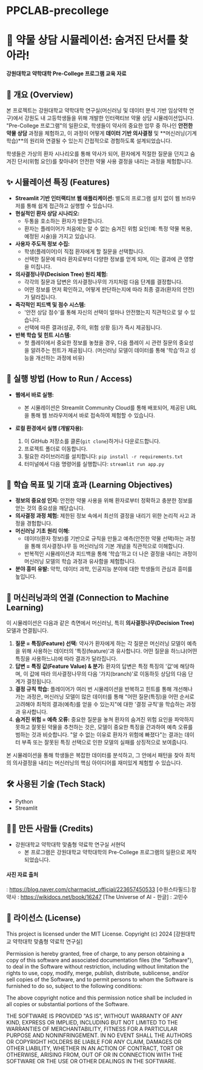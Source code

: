 ﻿# PPCLAB-precollege
# 💊 약물 상담 시뮬레이션: 숨겨진 단서를 찾아라!

**강원대학교 약학대학 Pre-College 프로그램 교육 자료**

## 📌 개요 (Overview)

본 프로젝트는 강원대학교 약학대학 연구실(머신러닝 및 데이터 분석 기반 임상약학 연구)에서 강원도 내 고등학생들을 위해 개발한 인터랙티브 약물 상담 시뮬레이션입니다. "Pre-College 프로그램"의 일환으로, 학생들이 약사의 중요한 업무 중 하나인 **안전한 약물 상담** 과정을 체험하고, 이 과정이 어떻게 **데이터 기반 의사결정** 및 **머신러닝(기계학습)**의 원리와 연결될 수 있는지 간접적으로 경험하도록 설계되었습니다.

학생들은 가상의 환자 시나리오를 통해 약사가 되어, 환자에게 적절한 질문을 던지고 숨겨진 단서(위험 요인)를 찾아내어 안전한 약물 사용 결정을 내리는 과정을 체험합니다.

## ✨ 시뮬레이션 특징 (Features)

* **Streamlit 기반 인터랙티브 웹 애플리케이션:** 별도의 프로그램 설치 없이 웹 브라우저를 통해 쉽게 접근하고 실행할 수 있습니다.
* **현실적인 환자 상담 시나리오:**
    * 두통을 호소하는 환자가 방문합니다.
    * 환자는 플레이어가 처음에는 알 수 없는 숨겨진 위험 요인(예: 특정 약물 복용, 예정된 시술)을 가지고 있습니다.
* **사용자 주도적 정보 수집:**
    * 학생(플레이어)이 직접 환자에게 할 질문을 선택합니다.
    * 선택한 질문에 따라 환자로부터 다양한 정보를 얻게 되며, 이는 결과에 큰 영향을 미칩니다.
* **의사결정나무(Decision Tree) 원리 체험:**
    * 각각의 질문과 답변은 의사결정나무의 가지처럼 다음 단계를 결정합니다.
    * 어떤 정보를 먼저 확인하고, 어떻게 판단하는지에 따라 최종 결과(환자의 안전)가 달라집니다.
* **즉각적인 피드백 및 점수 시스템:**
    * '안전 상담 점수'를 통해 자신의 선택이 얼마나 안전했는지 직관적으로 알 수 있습니다.
    * 선택에 따른 결과(성공, 주의, 위험 상황 등)가 즉시 제공됩니다.
* **반복 학습 및 힌트 시스템:**
    * 첫 플레이에서 중요한 정보를 놓쳤을 경우, 다음 플레이 시 관련 질문의 중요성을 알려주는 힌트가 제공됩니다. (머신러닝 모델이 데이터를 통해 '학습'하고 성능을 개선하는 과정에 비유)

## 🚀 실행 방법 (How to Run / Access)

* **웹에서 바로 실행:**
    * 본 시뮬레이션은 Streamlit Community Cloud를 통해 배포되어, 제공된 URL을 통해 웹 브라우저에서 바로 접속하여 체험할 수 있습니다.

* **로컬 환경에서 실행 (개발자용):**
    1.  이 GitHub 저장소를 클론(`git clone`)하거나 다운로드합니다.
    2.  프로젝트 폴더로 이동합니다.
    3.  필요한 라이브러리를 설치합니다: `pip install -r requirements.txt`
    4.  터미널에서 다음 명령어를 실행합니다: `streamlit run app.py`

## 🎯 학습 목표 및 기대 효과 (Learning Objectives)

* **정보의 중요성 인지:** 안전한 약물 사용을 위해 환자로부터 정확하고 충분한 정보를 얻는 것의 중요성을 깨닫습니다.
* **의사결정 과정 체험:** 제한된 정보 속에서 최선의 결정을 내리기 위한 논리적 사고 과정을 경험합니다.
* **머신러닝 기초 원리 이해:**
    * 데이터(환자 정보)를 기반으로 규칙을 만들고 예측(안전한 약물 선택)하는 과정을 통해 의사결정나무 등 머신러닝의 기본 개념을 직관적으로 이해합니다.
    * 반복적인 시뮬레이션과 피드백을 통해 '학습'하고 더 나은 결정을 내리는 과정이 머신러닝 모델의 학습 과정과 유사함을 체험합니다.
* **분야 흥미 유발:** 약학, 데이터 과학, 인공지능 분야에 대한 학생들의 관심과 흥미를 높입니다.

## 🔗 머신러닝과의 연결 (Connection to Machine Learning)

이 시뮬레이션은 다음과 같은 측면에서 머신러닝, 특히 **의사결정나무(Decision Tree)** 모델과 연결됩니다.

1.  **질문 = 특징(Feature) 선택:** 약사가 환자에게 하는 각 질문은 머신러닝 모델이 예측을 위해 사용하는 데이터의 '특징(feature)'과 유사합니다. 어떤 질문을 하느냐(어떤 특징을 사용하느냐)에 따라 결과가 달라집니다.
2.  **답변 = 특징 값(Feature Value) & 분기:** 환자의 답변은 특정 특징의 '값'에 해당하며, 이 값에 따라 의사결정나무의 다음 '가지(branch)'로 이동하듯 상담의 다음 단계가 결정됩니다.
3.  **결정 규칙 학습:** 플레이어가 여러 번 시뮬레이션을 반복하고 힌트를 통해 개선해나가는 과정은, 머신러닝 모델이 많은 데이터를 통해 "어떤 질문(특징)을 어떤 순서로 고려해야 최적의 결과(예측)를 얻을 수 있는지"에 대한 '결정 규칙'을 학습하는 과정과 유사합니다.
4.  **숨겨진 위험 = 예측 오류:** 중요한 질문을 놓쳐 환자의 숨겨진 위험 요인을 파악하지 못하고 잘못된 약물을 추천하는 것은, 모델이 중요한 특징을 간과하여 예측 오류를 범하는 것과 비슷합니다. "알 수 없는 이유로 환자가 위험에 빠졌다"는 결과는 데이터 부족 또는 잘못된 특징 선택으로 인한 모델의 실패를 상징적으로 보여줍니다.

본 시뮬레이션을 통해 학생들은 복잡한 데이터를 분석하고, 그 안에서 패턴을 찾아 최적의 의사결정을 내리는 머신러닝의 핵심 아이디어를 재미있게 체험할 수 있습니다.

## 🛠️ 사용된 기술 (Tech Stack)

* Python
* Streamlit

## 👨‍🔬 만든 사람들 (Credits)

* 강원대학교 약학대학 맞춤형 약료학 연구실 서현덕
    * 본 프로그램은 강원대학교 약학대학의 Pre-College 프로그램의 일환으로 제작되었습니다.

#### 사진 자료 출처
: https://blog.naver.com/charmacist_official/223657450533 [수원스타필드]:참약사
: https://wikidocs.net/book/16247 [The Universe of AI - 한글] : 고민수



## 📄 라이선스 (License)

This project is licensed under the MIT License.
Copyright (c) 2024 [강원대학교 약학대학 맞춤형 약료학 연구실]

Permission is hereby granted, free of charge, to any person obtaining a copy
of this software and associated documentation files (the "Software"), to deal
in the Software without restriction, including without limitation the rights
to use, copy, modify, merge, publish, distribute, sublicense, and/or sell
copies of the Software, and to permit persons to whom the Software is
furnished to do so, subject to the following conditions:

The above copyright notice and this permission notice shall be included in all
copies or substantial portions of the Software.

THE SOFTWARE IS PROVIDED "AS IS", WITHOUT WARRANTY OF ANY KIND, EXPRESS OR
IMPLIED, INCLUDING BUT NOT LIMITED TO THE WARRANTIES OF MERCHANTABILITY,
FITNESS FOR A PARTICULAR PURPOSE AND NONINFRINGEMENT. IN NO EVENT SHALL THE
AUTHORS OR COPYRIGHT HOLDERS BE LIABLE FOR ANY CLAIM, DAMAGES OR OTHER
LIABILITY, WHETHER IN AN ACTION OF CONTRACT, TORT OR OTHERWISE, ARISING FROM,
OUT OF OR IN CONNECTION WITH THE SOFTWARE OR THE USE OR OTHER DEALINGS IN THE
SOFTWARE.
